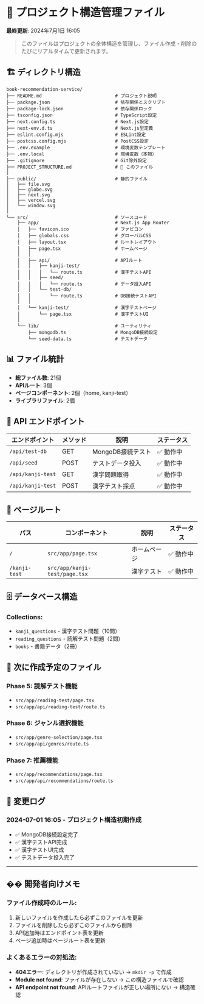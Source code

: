 # 📁 プロジェクト構造管理ファイル

**最終更新**: 2024年7月1日 16:05

> このファイルはプロジェクトの全体構造を管理し、ファイル作成・削除のたびにリアルタイムで更新されます。

## 🏗️ **ディレクトリ構造**

```
book-recommendation-service/
├── README.md                           # プロジェクト説明
├── package.json                        # 依存関係とスクリプト
├── package-lock.json                   # 依存関係ロック
├── tsconfig.json                       # TypeScript設定
├── next.config.ts                      # Next.js設定
├── next-env.d.ts                       # Next.js型定義
├── eslint.config.mjs                   # ESLint設定
├── postcss.config.mjs                  # PostCSS設定
├── .env.example                        # 環境変数テンプレート
├── .env.local                          # 環境変数（本物）
├── .gitignore                          # Git除外設定
├── PROJECT_STRUCTURE.md                # 🔄 このファイル
│
├── public/                             # 静的ファイル
│   ├── file.svg
│   ├── globe.svg
│   ├── next.svg
│   ├── vercel.svg
│   └── window.svg
│
└── src/                                # ソースコード
    ├── app/                            # Next.js App Router
    │   ├── favicon.ico                 # ファビコン
    │   ├── globals.css                 # グローバルCSS
    │   ├── layout.tsx                  # ルートレイアウト
    │   ├── page.tsx                    # ホームページ
    │   │
    │   ├── api/                        # APIルート
    │   │   ├── kanji-test/
    │   │   │   └── route.ts            # 漢字テストAPI
    │   │   ├── seed/
    │   │   │   └── route.ts            # データ投入API
    │   │   └── test-db/
    │   │       └── route.ts            # DB接続テストAPI
    │   │
    │   └── kanji-test/                 # 漢字テストページ
    │       └── page.tsx                # 漢字テストUI
    │
    └── lib/                            # ユーティリティ
        ├── mongodb.ts                  # MongoDB接続設定
        └── seed-data.ts                # テストデータ
```

## 📊 **ファイル統計**

- **総ファイル数**: 21個
- **APIルート**: 3個
- **ページコンポーネント**: 2個（home, kanji-test）
- **ライブラリファイル**: 2個

## 🔧 **API エンドポイント**

| エンドポイント | メソッド | 説明 | ステータス |
|---------------|---------|------|----------|
| `/api/test-db` | GET | MongoDB接続テスト | ✅ 動作中 |
| `/api/seed` | POST | テストデータ投入 | ✅ 動作中 |
| `/api/kanji-test` | GET | 漢字問題取得 | ✅ 動作中 |
| `/api/kanji-test` | POST | 漢字テスト採点 | ✅ 動作中 |

## 📄 **ページルート**

| パス | コンポーネント | 説明 | ステータス |
|------|---------------|------|----------|
| `/` | `src/app/page.tsx` | ホームページ | ✅ 動作中 |
| `/kanji-test` | `src/app/kanji-test/page.tsx` | 漢字テスト | ✅ 動作中 |

## 🗄️ **データベース構造**

### Collections:
- `kanji_questions` - 漢字テスト問題（10問）
- `reading_questions` - 読解テスト問題（2問）
- `books` - 書籍データ（2冊）

## 📝 **次に作成予定のファイル**

### Phase 5: 読解テスト機能
- `src/app/reading-test/page.tsx`
- `src/app/api/reading-test/route.ts`

### Phase 6: ジャンル選択機能
- `src/app/genre-selection/page.tsx`
- `src/app/api/genres/route.ts`

### Phase 7: 推薦機能
- `src/app/recommendations/page.tsx`
- `src/app/api/recommendations/route.ts`

## 🔄 **変更ログ**

### 2024-07-01 16:05 - プロジェクト構造初期作成
- ✅ MongoDB接続設定完了
- ✅ 漢字テストAPI完成
- ✅ 漢字テストUI完成
- ✅ テストデータ投入完了

---

## �� **開発者向けメモ**

### ファイル作成時のルール:
1. 新しいファイルを作成したら必ずこのファイルを更新
2. ファイルを削除したら必ずこのファイルから削除
3. API追加時はエンドポイント表を更新
4. ページ追加時はページルート表を更新

### よくあるエラーの対処法:
- **404エラー**: ディレクトリが作成されていない → `mkdir -p` で作成
- **Module not found**: ファイルが存在しない → この構造ファイルで確認
- **API endpoint not found**: APIルートファイルが正しい場所にない → 構造確認

